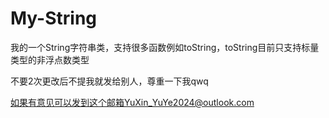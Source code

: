 # My-String
我的一个String字符串类，支持很多函数例如toString，toString目前只支持标量类型的非浮点数类型

不要2次更改后不提我就发给别人，尊重一下我qwq

如果有意见可以发到这个邮箱YuXin_YuYe2024@outlook.com
